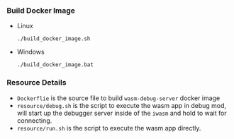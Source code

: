 ### Build Docker Image

-   Linux

    ```shell
    ./build_docker_image.sh
    ```

-   Windows

    ```shell
    ./build_docker_image.bat
    ```


### Resource Details

-   `Dockerflie` is the source file to build `wasm-debug-server` docker image
-   `resource/debug.sh` is the script to execute the wasm app in debug mod, will start up the debugger server inside of the `iwasm` and hold to wait for connecting.
-   `resource/run.sh` is the script to execute the wasm app directly.
